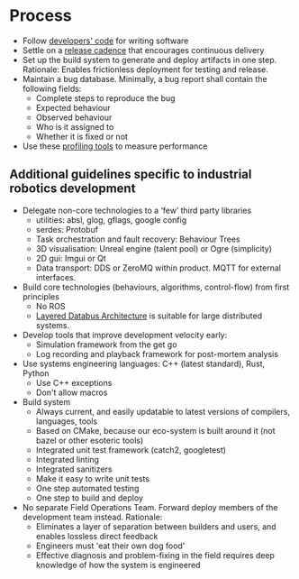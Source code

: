 # Process

- Follow [developers' code](developers_code.md) for writing software
- Settle on a [release cadence](release_cadence.md) that encourages continuous delivery
- Set up the build system to generate and deploy artifacts in one step. Rationale: Enables frictionless deployment for testing and release.
- Maintain a bug database. Minimally, a bug report shall contain the following fields:
  - Complete steps to reproduce the bug
  - Expected behaviour
  - Observed behaviour
  - Who is it assigned to
  - Whether it is fixed or not
- Use these [profiling tools](profiling.md) to measure performance

## Additional guidelines specific to industrial robotics development

- Delegate non-core technologies to a ‘few’ third party libraries
  - utilities: absl, glog, gflags, google config
  - serdes: Protobuf
  - Task orchestration and fault recovery: Behaviour Trees
  - 3D visualisation: Unreal engine (talent pool) or Ogre (simplicity)
  - 2D gui: Imgui or Qt
  - Data transport: DDS or ZeroMQ within product. MQTT for external interfaces.
- Build core technologies (behaviours, algorithms, control-flow) from first principles
  - No ROS
  - [Layered Databus Architecture](lda.md) is suitable for large distributed systems.
- Develop tools that improve development velocity early:
  - Simulation framework from the get go
  - Log recording and playback framework for post-mortem analysis
- Use systems engineering languages: C++ (latest standard), Rust, Python
  - Use C++ exceptions
  - Don't allow macros
- Build system
  - Always current, and easily updatable to latest versions of compilers, languages, tools
  - Based on CMake, because our eco-system is built around it (not bazel or other esoteric tools)
  - Integrated unit test framework (catch2, googletest)
  - Integrated linting
  - Integrated sanitizers
  - Make it easy to write unit tests
  - One step automated testing
  - One step to build and deploy
- No separate Field Operations Team. Forward deploy members of the development team instead. Rationale:
  - Eliminates a layer of separation between builders and users, and enables lossless direct feedback
  - Engineers must 'eat their own dog food'
  - Effective diagnosis and problem-fixing in the field requires deep knowledge of how the system is engineered
  